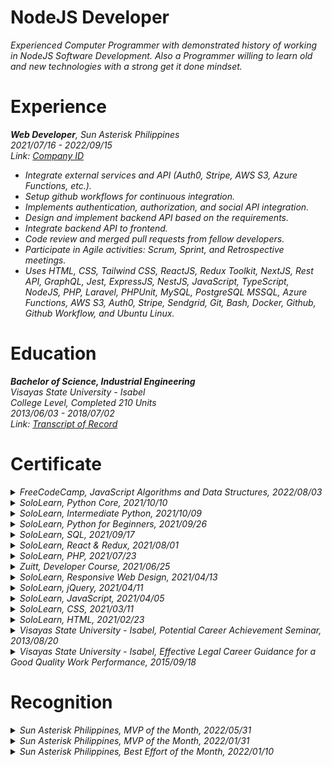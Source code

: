# NodeJS Developer
_Experienced Computer Programmer with demonstrated history of working in NodeJS Software Development. Also a Programmer willing to learn old and new technologies with a strong get it done mindset._

# Experience
_**Web Developer**, Sun Asterisk Philippines_ <br />
_2021/07/16 - 2022/09/15_ <br />
_Link:_ [_Company ID_](https://drive.google.com/file/d/1CmF1jIkyryzPK2l3vdUh_neoeQvoCEoD/view?usp=sharing)
- _Integrate external services and API (Auth0, Stripe, AWS S3, Azure Functions, etc.)._
- _Setup github workflows for continuous integration._
- _Implements authentication, authorization, and social API integration._
- _Design and implement backend API based on the requirements._
- _Integrate backend API to frontend._
- _Code review and merged pull requests from fellow developers._
- _Participate in Agile activities: Scrum, Sprint, and Retrospective meetings._
- _Uses HTML, CSS, Tailwind CSS, ReactJS, Redux Toolkit, NextJS, Rest API, GraphQL, Jest, ExpressJS, NestJS, JavaScript, TypeScript, NodeJS, PHP, Laravel, PHPUnit, MySQL, PostgreSQL MSSQL, Azure Functions, AWS S3, Auth0, Stripe, Sendgrid, Git, Bash, Docker, Github, Github Workflow, and Ubuntu Linux._

# Education
**_Bachelor of Science, Industrial Engineering_** <br />
_Visayas State University - Isabel_ <br />
_College Level, Completed 210 Units_ <br />
_2013/06/03 - 2018/07/02_ <br />
_Link:_ [_Transcript of Record_](https://drive.google.com/file/d/1g0hijf93agsJGm0r6e83WWkCXnGPKYMH/view?usp=sharing)

# Certificate
<details>
<summary><i>FreeCodeCamp, JavaScript Algorithms and Data Structures, 2022/08/03</i></summary>
https://www.freecodecamp.org/certification/kentlouisetonino/javascript-algorithms-and-data-structures
</details>

<details>
<summary><i>SoloLearn, Python Core, 2021/10/10</i></summary>
https://www.sololearn.com/certificates/CT-UOJ7MU3L
</details>

<details>
<summary><i>SoloLearn, Intermediate Python, 2021/10/09</i></summary>
https://www.sololearn.com/certificates/CT-LINAPDZ2
</details>

<details>
<summary><i>SoloLearn, Python for Beginners, 2021/09/26</i></summary>
https://www.sololearn.com/certificates/CT-THPHVBQX
</details>

<details>
<summary><i>SoloLearn, SQL, 2021/09/17</i></summary>
https://www.sololearn.com/certificates/CT-OYPTHJVE
</details>

<details>
<summary><i>SoloLearn, React & Redux, 2021/08/01</i></summary>
https://www.sololearn.com/certificates/CT-BDZB6GLV
</details>

<details>
<summary><i>SoloLearn, PHP, 2021/07/23</i></summary>
https://www.sololearn.com/certificates/CT-K6KUNZPR
</details>

<details>
<summary><i>Zuitt, Developer Course, 2021/06/25</i></summary>
https://share.zertify.zuitt.co/certificate/f34711fa-603a-437f-8869-77067de5f7fd/
</details>

<details>
<summary><i>SoloLearn, Responsive Web Design, 2021/04/13</i></summary>
https://www.sololearn.com/certificates/CT-7IGP6UKW
</details>

<details>
<summary><i>SoloLearn, jQuery, 2021/04/11</i></summary>
https://www.sololearn.com/certificates/CT-DUI5SMHW
</details>

<details>
<summary><i>SoloLearn, JavaScript, 2021/04/05</i></summary>
https://www.sololearn.com/certificates/CT-TGX5B996
</details>

<details>
<summary><i>SoloLearn, CSS, 2021/03/11</i></summary>
https://www.sololearn.com/certificates/CT-OZUWDTZB
</details>

<details>
<summary><i>SoloLearn, HTML, 2021/02/23</i></summary>
https://www.sololearn.com/certificates/CT-MKBL8ITD
</details>

<details>
<summary><i>Visayas State University - Isabel, Potential Career Achievement Seminar, 2013/08/20</i></summary>
https://drive.google.com/file/d/1w8wccgfkwMomLo1LMi7YjWsQiNBqTd2r/view?usp=sharing
</details>

<details>
<summary><i>Visayas State University - Isabel, Effective Legal Career Guidance for a Good Quality Work Performance, 2015/09/18</i></summary>
https://drive.google.com/file/d/1E4bizBf2w7FjOwe5lUPcBpvjrjX92fkG/view?usp=sharing
</details>

# Recognition
<details>
<summary><i>Sun Asterisk Philippines, MVP of the Month, 2022/05/31</i></summary>
https://drive.google.com/file/d/1WyKKVrJi48XCmbakvXTDLkKrbKq5DCbt/view?usp=sharing
</details>

<details>
<summary><i>Sun Asterisk Philippines, MVP of the Month, 2022/01/31</i></summary>
https://drive.google.com/file/d/1_h991-mq964JwTuy9AIjDhuaC_mLOtd8/view?usp=sharing
</details>

<details>
<summary><i>Sun Asterisk Philippines, Best Effort of the Month, 2022/01/10</i></summary>
https://drive.google.com/file/d/1eAUAjS90T_2Z-OLYWnuSWSEhSf9Zxxpd/view?usp=sharing
</details>
